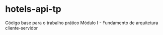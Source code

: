 # hotels-api-tp

Código base para o trabalho prático
Módulo I - Fundamento de arquitetura cliente-servidor
